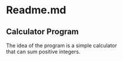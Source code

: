 
# Readme.md

## Calculator Program

The idea of the program is a simple calculator  
that can sum positive integers.